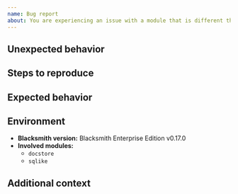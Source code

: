 ```yaml
---
name: Bug report
about: You are experiencing an issue with a module that is different than the documented or expected behavior
---
```


## Unexpected behavior

<!--
Please write a clear and concise description of what the bug is.
-->

## Steps to reproduce

<!--
Please indicate the steps needed to reproduce the previously described behavior.
-->

## Expected behavior

<!--
Please describe the behavior you were expected.
-->

## Environment

- **Blacksmith version:** Blacksmith Enterprise Edition v0.17.0
- **Involved modules:**
  - `docstore`
  - `sqlike`

## Additional context

<!--
Do you have anything to add?
-->
